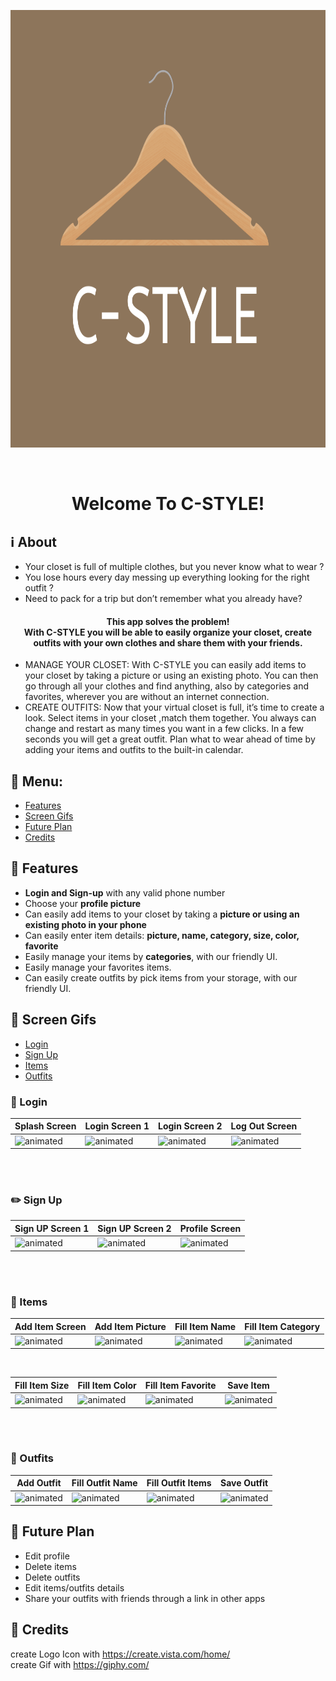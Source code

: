 <p align="center"><img src="app/src/main/res/drawable/img_icon_cstyle_brown.png" height="700" width="700"></p>
<br/>

<h1 align="center">Welcome To C-STYLE!</h1>

## :information_source: About 
- Your closet is full of multiple clothes, but you never know what to wear ? 
- You lose hours every day messing up everything looking for the right outfit ? 
- Need to pack for a trip but don’t remember what you already have?
<h4 align="center">This app solves the problem!</br>
With C-STYLE you will be able to easily organize your closet, create outfits with your own clothes and share them with your friends.
</h4> 


- MANAGE YOUR CLOSET: With C-STYLE you can easily add items to your closet by taking a picture or using an existing photo. You can then go through all your clothes and find anything, also by categories and favorites, wherever you are without an internet connection. 
- CREATE OUTFITS: Now that your virtual closet is full, it’s time to create a look. Select items in your closet ,match them together. You always can change and restart as many times you want in a few clicks. In a few seconds you will get a great outfit. Plan what to wear ahead of time by adding your items and outfits to the built-in calendar.

## :link: Menu:

- [Features](https://github.com/dorindorsman/C_Style/blob/master/README.md#space_invader-features)</br>
- [Screen Gifs](https://github.com/dorindorsman/C_Style/blob/master/README.md#iphone-screen-gifs)</br>
- [Future Plan](https://github.com/dorindorsman/C_Style/blob/master/README.md#pencil-future-plan)</br>
- [Credits](https://github.com/dorindorsman/C_Style/blob/master/README.md#pray-credits)</br>


## :space_invader: Features

- **Login and Sign-up** with any valid phone number
- Choose your **profile picture**
- Can easily add items to your closet by taking a **picture or using an existing photo in your phone**
- Can easily enter item details: **picture, name, category, size, color, favorite**
- Easily manage your items by **categories**, with our friendly UI.
- Easily manage your favorites items.
- Can easily create outfits by pick items from your storage, with our friendly UI.

## :iphone: Screen Gifs
- [Login](https://github.com/dorindorsman/C_Style#calling-login)</br>
- [Sign Up](https://github.com/dorindorsman/C_Style/edit/master/README.md#sign-up)</br>
- [Items](https://github.com/dorindorsman/C_Style/edit/master/README.md#items)</br>
- [Outfits](https://github.com/dorindorsman/C_Style/edit/master/README.md#outfits)</br>

### :calling: Login

|Splash Screen|Login Screen 1|Login Screen 2|Log Out Screen|
|--|--|--|--|
|<img src="https://media.giphy.com/media/AAOrgReKExiovScnlL/giphy.gif" alt="animated"/>|<img src="https://media.giphy.com/media/zT3KtRSA8A2PImgkbt/giphy.gif" alt="animated"/>|<img src="https://media.giphy.com/media/pN35z8KALUiaPEM7oY/giphy.gif" alt="animated"/>|<img src="https://media.giphy.com/media/uVYEXYFWOF2qry9M9Q/giphy.gif" alt="animated"/>|

</br>
</br>

### :pencil2: Sign Up

|Sign UP Screen 1|Sign UP Screen 2|Profile Screen|
|--|--|--|
<img src="https://media.giphy.com/media/zSkdCsm0LbcrPh5Z52/giphy.gif" alt="animated"/>|<img src="https://media.giphy.com/media/fPTB2sfXtmDjRuvIJZ/giphy.gif" alt="animated"/>|<img src="https://media.giphy.com/media/Fb0zzpvjfyfSriRcri/giphy.gif" alt="animated"/>|

</br>
</br>

### :shirt: Items

|Add Item Screen|Add Item Picture|Fill Item Name|Fill Item Category|
|--|--|--|--|
|<img src="https://media.giphy.com/media/SGw6ra74SxFC7aFHMJ/giphy.gif" alt="animated"/>|<img src="https://media.giphy.com/media/0WL7LxNYx0GR2EgtxA/giphy.gif" alt="animated"/>|<img src="https://media.giphy.com/media/LPgooRJqdWsM9qGWcf/giphy.gif" alt="animated"/>|<img src="https://media.giphy.com/media/tr4Boo2XhJq6Rp247r/giphy.gif" alt="animated"/>|

</br>

|Fill Item Size|Fill Item Color|Fill Item Favorite|Save Item|
|--|--|--|--|
|<img src="https://media.giphy.com/media/Aj7wuQUemAag1lWVQL/giphy.gif" alt="animated"/>|<img src="https://media.giphy.com/media/JF8TEv3chrNxj25YLM/giphy.gif" alt="animated"/>|<img src="https://media.giphy.com/media/9XHl1WY5vSj29CtaOv/giphy.gif" alt="animated"/>|<img src="https://media.giphy.com/media/vW8FT7CCZMFAYjhTAi/giphy.gif" alt="animated"/>|

</br>
</br>

### :walking: Outfits

|Add Outfit|Fill Outfit Name|Fill Outfit Items|Save Outfit|
|--|--|--|--|
|<img src="https://media.giphy.com/media/Xswc1E2RtgsUD03yvt/giphy.gif" alt="animated"/>|<img src="https://media.giphy.com/media/Vq2IPrRJdnHe9rl08v/giphy.gif" alt="animated"/>|<img src="https://media.giphy.com/media/mK7R7x5YMgeQQf0qws/giphy.gif" alt="animated"/>|<img src="https://media.giphy.com/media/kWb8Cpjstx5lKZ45Uy/giphy.gif" alt="animated"/>|



## :pencil: Future Plan 
- Edit profile
- Delete items
- Delete outfits
- Edit items/outfits details
- Share your outfits with friends through a link in other apps

## :pray: Credits
 create Logo Icon with https://create.vista.com/home/ </br>
 create Gif with https://giphy.com/


